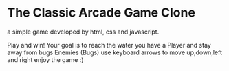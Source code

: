 The Classic Arcade Game Clone
===============================

a simple game developed by html, css and javascript.

Play and win!  Your goal is to reach the water you have a Player and stay away from bugs Enemies (Bugs)
use keyboard arrows to move up,down,left and right
enjoy the game :)